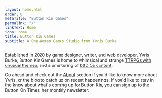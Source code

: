 ```yaml
---
layout: home.html
order: 0
metaTitle: "Button Kin Games"
permalink: "/"
linkText: Home
icon: home
title: Button Kin Games
subtitle: A One-Woman Games Studio from Yvris Burke
---
```


Established in 2020 by game designer, writer, and web developer, Yvris Burke, Button Kin Games is home to whimsical and strange [TTRPGs with unusual themes](/games/), and a smattering of [D&D 5e content](/adventures/).

Go ahead and check out the [About](/about/) section if you'd like to know more about Yvris, or the [blog](/newsletter/) to catch up on recent happenings. If you'd like to stay in the know about what's coming up for Button Kin, you can sign up to the Button Kin Times, her monthly newsletter:

